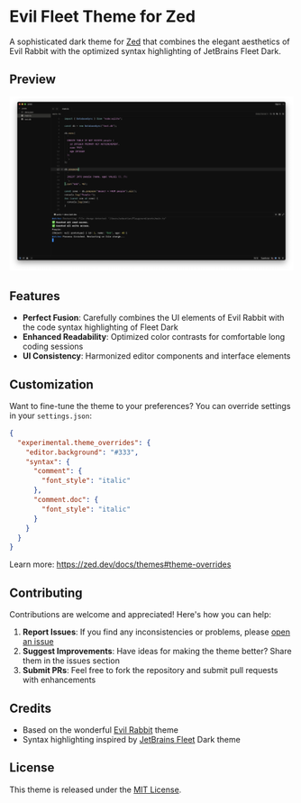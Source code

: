 # Evil Fleet Theme for Zed

A sophisticated dark theme for [Zed](https://zed.dev) that combines the elegant aesthetics of Evil Rabbit with the optimized syntax highlighting of JetBrains Fleet Dark.

## Preview

![Evil Fleet Theme Preview](assets/preview.png)


## Features

- **Perfect Fusion**: Carefully combines the UI elements of Evil Rabbit with the code syntax highlighting of Fleet Dark
- **Enhanced Readability**: Optimized color contrasts for comfortable long coding sessions
- **UI Consistency**: Harmonized editor components and interface elements

## Customization

Want to fine-tune the theme to your preferences? You can override settings in your `settings.json`:

```json
{
  "experimental.theme_overrides": {
    "editor.background": "#333",
    "syntax": {
      "comment": {
        "font_style": "italic"
      },
      "comment.doc": {
        "font_style": "italic"
      }
    }
  }
}
```

Learn more: https://zed.dev/docs/themes#theme-overrides

## Contributing

Contributions are welcome and appreciated! Here's how you can help:

1. **Report Issues**: If you find any inconsistencies or problems, please [open an issue](https://github.com/bastianplsfix/evil-fleet/issues)
2. **Suggest Improvements**: Have ideas for making the theme better? Share them in the issues section
3. **Submit PRs**: Feel free to fork the repository and submit pull requests with enhancements


## Credits

- Based on the wonderful [Evil Rabbit](https://github.com/kettanaito/zed-theme-evil-rabbit) theme
- Syntax highlighting inspired by [JetBrains Fleet](https://www.jetbrains.com/fleet/) Dark theme

## License

This theme is released under the [MIT License](LICENSE).
